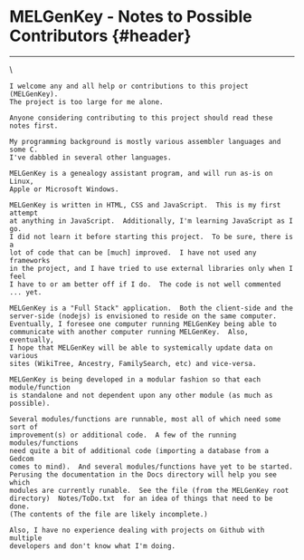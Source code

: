 MELGenKey - Notes to Possible Contributors {#header}
==========================================

------------------------------------------------------------------------

\


    I welcome any and all help or contributions to this project (MELGenKey).
    The project is too large for me alone.

    Anyone considering contributing to this project should read these notes first.

    My programming background is mostly various assembler languages and some C.
    I've dabbled in several other languages.

    MELGenKey is a genealogy assistant program, and will run as-is on Linux,
    Apple or Microsoft Windows.

    MELGenKey is written in HTML, CSS and JavaScript.  This is my first attempt
    at anything in JavaScript.  Additionally, I'm learning JavaScript as I go.
    I did not learn it before starting this project.  To be sure, there is a
    lot of code that can be [much] improved.  I have not used any frameworks
    in the project, and I have tried to use external libraries only when I feel
    I have to or am better off if I do.  The code is not well commented ... yet.

    MELGenKey is a "Full Stack" application.  Both the client-side and the
    server-side (nodejs) is envisioned to reside on the same computer.
    Eventually, I foresee one computer running MELGenKey being able to
    communicate with another computer running MELGenKey.  Also, eventually,
    I hope that MELGenKey will be able to systemically update data on various
    sites (WikiTree, Ancestry, FamilySearch, etc) and vice-versa.

    MELGenKey is being developed in a modular fashion so that each module/function
    is standalone and not dependent upon any other module (as much as possible).

    Several modules/functions are runnable, most all of which need some sort of
    improvement(s) or additional code.  A few of the running modules/functions
    need quite a bit of additional code (importing a database from a Gedcom
    comes to mind).  And several modules/functions have yet to be started.
    Perusing the documentation in the Docs directory will help you see which
    modules are currently runable.  See the file (from the MELGenKey root
    directory)  Notes/ToDo.txt  for an idea of things that need to be done.
    (The contents of the file are likely incomplete.)

    Also, I have no experience dealing with projects on Github with multiple
    developers and don't know what I'm doing.



     




